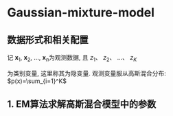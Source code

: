 # Gaussian-mixture-model
## 数据形式和相关配置
记
$\mathbf{x}_1$, 
$\mathbf{x}_2$, 
..., 
$\mathbf{x}_n$为观测数据, 且
$z_1$、
$z_2$、
...、
$z_K$

为类别变量, 这里称其为隐变量. 观测变量服从高斯混合分布: 
$p(x)=\sum_{i=1}^K$

## 1. EM算法求解高斯混合模型中的参数
